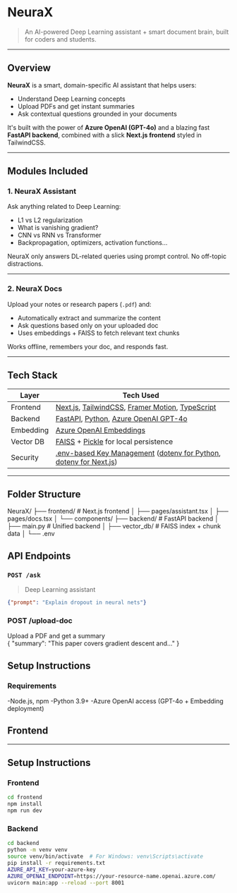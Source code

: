 #  NeuraX

> An AI-powered Deep Learning assistant + smart document brain, built for coders and students.

---

##  Overview

**NeuraX** is a smart, domain-specific AI assistant that helps users:

- Understand Deep Learning concepts  
- Upload PDFs and get instant summaries  
- Ask contextual questions grounded in your documents  

It's built with the power of **Azure OpenAI (GPT-4o)** and a blazing fast **FastAPI backend**, combined with a slick **Next.js frontend** styled in TailwindCSS.

---

##  Modules Included

### 1. NeuraX Assistant
Ask anything related to Deep Learning:  
- L1 vs L2 regularization  
- What is vanishing gradient?  
- CNN vs RNN vs Transformer  
- Backpropagation, optimizers, activation functions...

 NeuraX only answers DL-related queries using prompt control. No off-topic distractions.

---

###  2. NeuraX Docs
Upload your notes or research papers (`.pdf`) and:

-  Automatically extract and summarize the content  
-  Ask questions based only on your uploaded doc  
-  Uses embeddings + FAISS to fetch relevant text chunks  

Works offline, remembers your doc, and responds fast.

---

## Tech Stack

| Layer       | Tech Used                                                                 |
|-------------|---------------------------------------------------------------------------|
| Frontend    | [Next.js](https://nextjs.org/docs), [TailwindCSS](https://tailwindcss.com/docs), [Framer Motion](https://www.framer.com/motion/), [TypeScript](https://www.typescriptlang.org/docs/) |
| Backend     | [FastAPI](https://fastapi.tiangolo.com/), [Python](https://docs.python.org/3/), [Azure OpenAI GPT-4o](https://learn.microsoft.com/en-us/azure/cognitive-services/openai/overview) |
| Embedding   | [Azure OpenAI Embeddings](https://learn.microsoft.com/en-us/azure/cognitive-services/openai/how-to/use-embeddings) |
| Vector DB   | [FAISS](https://github.com/facebookresearch/faiss) + [Pickle](https://docs.python.org/3/library/pickle.html) for local persistence |
| Security    | [.env-based Key Management](https://12factor.net/config) ([dotenv for Python](https://pypi.org/project/python-dotenv/), [dotenv for Next.js](https://nextjs.org/docs/basic-features/environment-variables)) |


---

##  Folder Structure

NeuraX/
├── frontend/ # Next.js frontend
│ ├── pages/assistant.tsx
│ ├── pages/docs.tsx
│ └── components/
├── backend/ # FastAPI backend
│ ├── main.py # Unified backend
│ ├── vector_db/ # FAISS index + chunk data
│ └── .env

## API Endpoints

### `POST /ask`
> Deep Learning assistant

```json
{"prompt": "Explain dropout in neural nets"}
```

### POST /upload-doc
Upload a PDF and get a summary  
{
  "summary": "This paper covers gradient descent and..."
}

## Setup Instructions

### Requirements

-Node.js, npm
-Python 3.9+
-Azure OpenAI access (GPT-4o + Embedding deployment)

## Frontend

---

##  Setup Instructions

###  Frontend

```bash
cd frontend
npm install
npm run dev
```

### Backend
```bash
cd backend
python -m venv venv
source venv/bin/activate  # For Windows: venv\Scripts\activate
pip install -r requirements.txt
AZURE_API_KEY=your-azure-key
AZURE_OPENAI_ENDPOINT=https://your-resource-name.openai.azure.com/
uvicorn main:app --reload --port 8001
```

